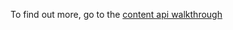 To find out more, go to the [content api walkthrough](https://developer.nomad-cms.com/docs/content-api-python)
